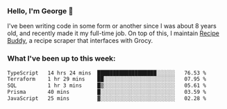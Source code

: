 ### Hello, I'm George 👋

I've been writing code in some form or another since I was about 8 years old, and recently made it my full-time job. On top of this, I maintain [Recipe Buddy](https://github.com/georgegebbett/recipe-buddy), a recipe scraper that interfaces with Grocy.  

<!--
**georgegebbett/georgegebbett** is a ✨ _special_ ✨ repository because its `README.md` (this file) appears on your GitHub profile.

Here are some ideas to get you started:

- 🔭 I’m currently working on ...
- 🌱 I’m currently learning ...
- 👯 I’m looking to collaborate on ...
- 🤔 I’m looking for help with ...
- 💬 Ask me about ...
- 📫 How to reach me: ...
- 😄 Pronouns: ...
- ⚡ Fun fact: ...
-->

### What I've been up to this week:
<!--START_SECTION:waka-->

```txt
TypeScript   14 hrs 24 mins  ███████████████████░░░░░░   76.53 %
Terraform    1 hr 29 mins    ██░░░░░░░░░░░░░░░░░░░░░░░   07.95 %
SQL          1 hr 3 mins     █▒░░░░░░░░░░░░░░░░░░░░░░░   05.61 %
Prisma       40 mins         █░░░░░░░░░░░░░░░░░░░░░░░░   03.59 %
JavaScript   25 mins         ▓░░░░░░░░░░░░░░░░░░░░░░░░   02.28 %
```

<!--END_SECTION:waka-->
